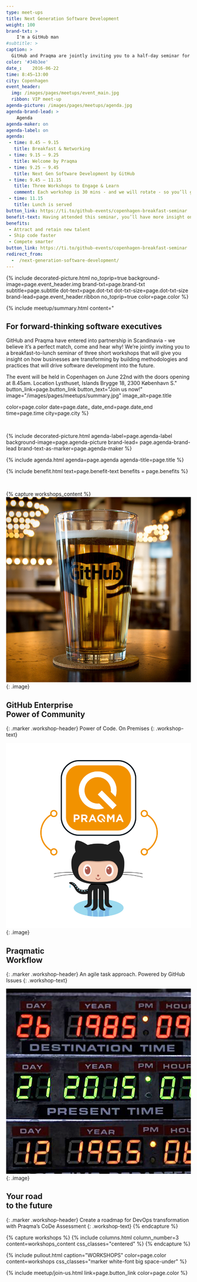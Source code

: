 ```yaml
---
type: meet-ups
title: Next Generation Software Development
weight: 100
brand-txt: >
    I'm a GitHub man
#subtitle: >
caption: >
  GitHub and Praqma are jointly inviting you to a half-day seminar for VIPs on how businesses are disruptively transforming and changing software practices.
color: '#34b3ee'
date_:    2016-06-22
time: 8:45—13:00
city: Copenhagen
event_header:
  img: /images/pages/meetups/event_main.jpg
  ribbon: VIP meet-up
agenda-picture: /images/pages/meetups/agenda.jpg
agenda-brand-lead: >
    Agenda
agenda-maker: on
agenda-label: on
agenda:
 - time: 8.45 – 9.15
   title: Breakfast & Networking
 - time: 9.15 – 9.25
   title: Welcome by Praqma
 - time: 9.25 – 9.45
   title: Next Gen Software Development by GitHub
 - time: 9.45 – 11.15
   title: Three Workshops to Engage & Learn
   comment: Each workshop is 30 mins - and we will rotate - so you’ll get to attend all three of them
 - time: 11.15
   title: Lunch is served
button_link: https://ti.to/github-events/copenhagen-breakfast-seminar
benefit-text: Having attended this seminar, you’ll have more insight on how your company can
benefits:
 - Attract and retain new talent
 - Ship code faster
 - Compete smarter
button_link: https://ti.to/github-events/copenhagen-breakfast-seminar
redirect_from:
  -  /next-generation-software-development/
---
```


{% include decorated-picture.html
no_toprip=true
background-image=page.event_header.img
brand-txt=page.brand-txt
subtitle=page.subtitle
dot-text=page.dot-txt
dot-txt-size=page.dot-txt-size
brand-lead=page.event_header.ribbon
no_toprip=true
color=page.color %}

{% include meetup/summary.html
content="
## For forward-thinking software executives

GitHub and Praqma have entered into partnership in Scandinavia - we believe it’s a perfect
match, come and hear why! We’re jointly inviting you to a breakfast-to-lunch seminar of
three short workshops that will give you insight on how businesses are transforming by
building methodologies and practices that will drive software development into the future.

The event will be held in Copenhagen on June 22nd with the doors opening at 8.45am.
Location Lysthuset, Islands Brygge 18, 2300 København S."
button_link=page.button_link
button_text="Join us now!"
image="/images/pages/meetups/summary.jpg"
image_alt=page.title

color=page.color
date=page.date_
date_end=page.date_end
time=page.time
city=page.city
%}


<br>

{% include decorated-picture.html
agenda-label=page.agenda-label
background-image=page.agenda-picture
brand-lead= page.agenda-brand-lead
brand-text-as-marker=page.agenda-maker %}

{% include agenda.html
agenda=page.agenda
agenda-title=page.title %}

{% include benefit.html
text=page.benefit-text
benefits = page.benefits %}

<br>

{% capture workshops_content %}
![Continuous Delivery Academy](../images/pages/meetups/workshop_git.jpg)
{: .image}

## GitHub Enterprise<br>Power of Community
{: .marker .workshop-header}
Power of Code. On Premises
{: .workshop-text}

<!--col-->
![It’s free. Honestly](../images/pages/meetups/workshop_workflow.jpg)
{: .image}

## Praqmatic<br>Workflow
{: .marker .workshop-header}
An agile task approach. Powered by GitHub Issues
{: .workshop-text}
<!--col-->

![Learn the latest skills](../images/pages/meetups/workshop_roadmap.jpg)
{: .image}

## Your road<br>to the future
{: .marker .workshop-header}
Create a roadmap for DevOps transformation with Praqma’s CoDe Assessment
{: .workshop-text}
{% endcapture %}

{% capture workshops %}
{% include columns.html
column_number=3
content=workshops_content
css_classes="centered"
%}
{% endcapture %}

{% include pullout.html
caption="WORKSHOPS"
color=page.color
content=workshops
css_classes="marker white-font big space-under"
%}


{% include meetup/join-us.html link=page.button_link color=page.color %}
